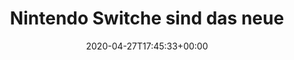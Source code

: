 ---
retweeted: false
source: <a href="http://www.samruston.co.uk" rel="nofollow">Flamingo for Android</a>
entities:
  user_mentions: []
  urls: []
  symbols: []
  media:
  - expanded_url: https://twitter.com/bascht/status/1254829047504343044/photo/1
    indices:
    - '42'
    - '65'
    url: https://t.co/mf7PIO0e9U
    media_url: http://pbs.twimg.com/media/EWoMXgfX0AM6yoa.jpg
    id_str: '1254829044174147587'
    id: '1254829044174147587'
    media_url_https: https://pbs.twimg.com/media/EWoMXgfX0AM6yoa.jpg
    sizes:
      large:
        w: '761'
        h: '2048'
        resize: fit
      medium:
        w: '446'
        h: '1200'
        resize: fit
      small:
        w: '253'
        h: '680'
        resize: fit
      thumb:
        w: '150'
        h: '150'
        resize: crop
    type: photo
    display_url: pic.twitter.com/mf7PIO0e9U
  hashtags: []
display_text_range:
- '0'
- '65'
favorite_count: '4'
id_str: '1254829047504343044'
truncated: false
retweet_count: '0'
id: '1254829047504343044'
possibly_sensitive: false
created_at: Mon Apr 27 17:45:33 +0000 2020
favorited: false
full_text: Nintendo Switche sind das neue Klopapier.
lang: de
extended_entities:
  media:
  - expanded_url: https://twitter.com/bascht/status/1254829047504343044/photo/1
    indices:
    - '42'
    - '65'
    url: https://t.co/mf7PIO0e9U
    media_url: http://pbs.twimg.com/media/EWoMXgfX0AM6yoa.jpg
    id_str: '1254829044174147587'
    id: '1254829044174147587'
    media_url_https: https://pbs.twimg.com/media/EWoMXgfX0AM6yoa.jpg
    sizes:
      large:
        w: '761'
        h: '2048'
        resize: fit
      medium:
        w: '446'
        h: '1200'
        resize: fit
      small:
        w: '253'
        h: '680'
        resize: fit
      thumb:
        w: '150'
        h: '150'
        resize: crop
    type: photo
    display_url: pic.twitter.com/mf7PIO0e9U
tags:
- pesos:twitter
date: '2020-04-27T17:45:33+00:00'
src: https://twitter.com/bascht/status/1254829047504343044
original_url: https://twitter.com/bascht/status/1254829047504343044
type: twitter_tweet
media_url: https://img.bascht.com/twitter/pbs.twimg.com/media/EWoMXgfX0AM6yoa.jpg
text: Nintendo Switche sind das neue Klopapier.
title: 'Nintendo Switche sind das neue '

---